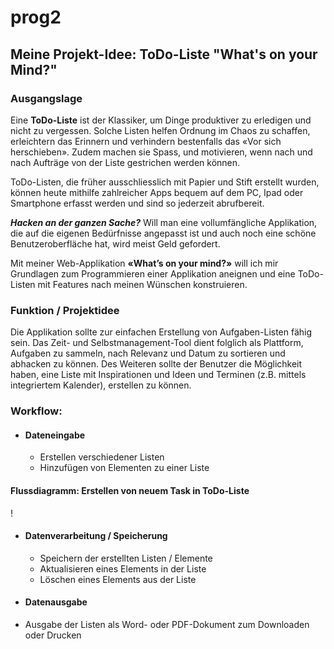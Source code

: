 # prog2

## Meine Projekt-Idee: ToDo-Liste "What's on your Mind?"


### Ausgangslage

Eine **ToDo-Liste** ist der Klassiker, um Dinge produktiver zu erledigen und nicht zu vergessen. Solche Listen helfen Ordnung im Chaos zu schaffen, erleichtern das Erinnern und verhindern bestenfalls das «Vor sich herschieben». Zudem machen sie Spass, und motivieren, wenn nach und nach Aufträge von der Liste gestrichen werden können. 

ToDo-Listen, die früher ausschliesslich mit Papier und Stift erstellt wurden, können heute mithilfe zahlreicher Apps bequem auf dem PC, Ipad oder Smartphone erfasst werden und sind so jederzeit abrufbereit. 

**_Hacken an der ganzen Sache?_**
Will man eine vollumfängliche Applikation, die auf die eigenen Bedürfnisse angepasst ist und auch noch eine schöne Benutzeroberfläche hat, wird meist Geld gefordert. 

Mit meiner Web-Applikation **«What’s on your mind?»** will ich mir Grundlagen zum Programmieren einer Applikation aneignen und eine ToDo-Listen mit Features nach meinen Wünschen konstruieren. 


### Funktion / Projektidee  

Die Applikation sollte zur einfachen Erstellung von Aufgaben-Listen fähig sein. Das Zeit- und Selbstmanagement-Tool dient folglich als Plattform, Aufgaben zu sammeln, nach Relevanz und Datum zu sortieren und abhacken zu können. 
Des Weiteren sollte der Benutzer die Möglichkeit haben, eine Liste mit Inspirationen und Ideen und Terminen (z.B. mittels integriertem Kalender), erstellen zu können. 

### Workflow: 

* #### Dateneingabe
  *	Erstellen verschiedener Listen
  *	Hinzufügen von Elementen zu einer Liste

#### Flussdiagramm: Erstellen von neuem Task in ToDo-Liste
! 



  
* #### Datenverarbeitung / Speicherung
  *	Speichern der erstellten Listen / Elemente 
  * Aktualisieren eines Elements in der Liste
  *	Löschen eines Elements aus der Liste
  
* #### Datenausgabe 
*	Ausgabe der Listen als Word- oder PDF-Dokument zum Downloaden oder Drucken 



